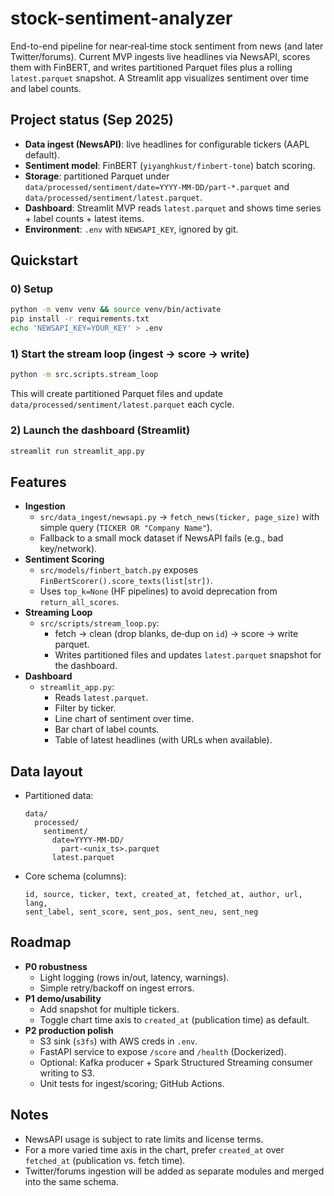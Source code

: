 # stock-sentiment-analyzer

End-to-end pipeline for near‑real‑time stock sentiment from news (and later Twitter/forums). Current MVP ingests live headlines via NewsAPI, scores them with FinBERT, and writes partitioned Parquet files plus a rolling `latest.parquet` snapshot. A Streamlit app visualizes sentiment over time and label counts.

## Project status (Sep 2025)
- **Data ingest (NewsAPI)**: live headlines for configurable tickers (AAPL default).
- **Sentiment model**: FinBERT (`yiyanghkust/finbert-tone`) batch scoring.
- **Storage**: partitioned Parquet under `data/processed/sentiment/date=YYYY-MM-DD/part-*.parquet` and `data/processed/sentiment/latest.parquet`.
- **Dashboard**: Streamlit MVP reads `latest.parquet` and shows time series + label counts + latest items.
- **Environment**: `.env` with `NEWSAPI_KEY`, ignored by git.

## Quickstart

### 0) Setup
```bash
python -m venv venv && source venv/bin/activate
pip install -r requirements.txt
echo 'NEWSAPI_KEY=YOUR_KEY' > .env
```

### 1) Start the stream loop (ingest → score → write)
```bash
python -m src.scripts.stream_loop
```
This will create partitioned Parquet files and update `data/processed/sentiment/latest.parquet` each cycle.

### 2) Launch the dashboard (Streamlit)
```bash
streamlit run streamlit_app.py
```

## Features

- **Ingestion**
  - `src/data_ingest/newsapi.py` → `fetch_news(ticker, page_size)` with simple query (`TICKER OR "Company Name"`).
  - Fallback to a small mock dataset if NewsAPI fails (e.g., bad key/network).
- **Sentiment Scoring**
  - `src/models/finbert_batch.py` exposes `FinBertScorer().score_texts(list[str])`.
  - Uses `top_k=None` (HF pipelines) to avoid deprecation from `return_all_scores`.
- **Streaming Loop**
  - `src/scripts/stream_loop.py`:
    - fetch → clean (drop blanks, de‑dup on `id`) → score → write parquet.
    - Writes partitioned files and updates `latest.parquet` snapshot for the dashboard.
- **Dashboard**
  - `streamlit_app.py`:
    - Reads `latest.parquet`.
    - Filter by ticker.
    - Line chart of sentiment over time.
    - Bar chart of label counts.
    - Table of latest headlines (with URLs when available).

## Data layout

- Partitioned data:
  ```
  data/
    processed/
      sentiment/
        date=YYYY-MM-DD/
          part-<unix_ts>.parquet
        latest.parquet
  ```
- Core schema (columns):
  ```
  id, source, ticker, text, created_at, fetched_at, author, url, lang,
  sent_label, sent_score, sent_pos, sent_neu, sent_neg
  ```

## Roadmap

- **P0 robustness**
  - Light logging (rows in/out, latency, warnings).
  - Simple retry/backoff on ingest errors.
- **P1 demo/usability**
  - Add snapshot for multiple tickers.
  - Toggle chart time axis to `created_at` (publication time) as default.
- **P2 production polish**
  - S3 sink (`s3fs`) with AWS creds in `.env`.
  - FastAPI service to expose `/score` and `/health` (Dockerized).
  - Optional: Kafka producer + Spark Structured Streaming consumer writing to S3.
  - Unit tests for ingest/scoring; GitHub Actions.

## Notes

- NewsAPI usage is subject to rate limits and license terms.
- For a more varied time axis in the chart, prefer `created_at` over `fetched_at` (publication vs. fetch time).
- Twitter/forums ingestion will be added as separate modules and merged into the same schema.

